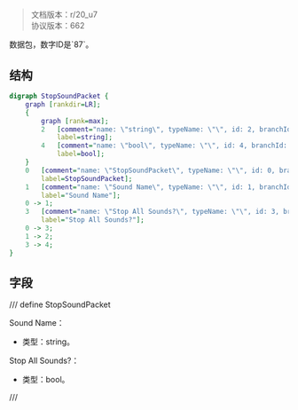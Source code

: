 # <!-- md:samp StopSoundPacket -->

> 文档版本：r/20_u7<br/>协议版本：662

<!-- md:samp StopSoundPacket -->数据包，数字ID是`87`。

## 结构

```dot
digraph StopSoundPacket {
	graph [rankdir=LR];
	{
		graph [rank=max];
		2	[comment="name: \"string\", typeName: \"\", id: 2, branchId: 0, recurseId: -1, attributes: 512, notes: \"\"",
			label=string];
		4	[comment="name: \"bool\", typeName: \"\", id: 4, branchId: 0, recurseId: -1, attributes: 512, notes: \"\"",
			label=bool];
	}
	0	[comment="name: \"StopSoundPacket\", typeName: \"\", id: 0, branchId: 87, recurseId: -1, attributes: 0, notes: \"\"",
		label=StopSoundPacket];
	1	[comment="name: \"Sound Name\", typeName: \"\", id: 1, branchId: 0, recurseId: -1, attributes: 0, notes: \"\"",
		label="Sound Name"];
	0 -> 1;
	3	[comment="name: \"Stop All Sounds?\", typeName: \"\", id: 3, branchId: 0, recurseId: -1, attributes: 0, notes: \"\"",
		label="Stop All Sounds?"];
	0 -> 3;
	1 -> 2;
	3 -> 4;
}

```

## 字段

/// define
StopSoundPacket

Sound Name：<!-- md:samp string -->

- 类型：string。

Stop All Sounds?：<!-- md:samp bool -->

- 类型：bool。


///
